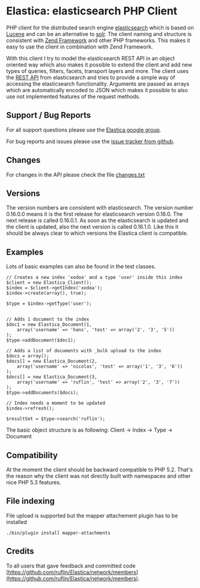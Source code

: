 Elastica: elasticsearch PHP Client
==================================


PHP client for the distributed search engine [elasticsearch](http://www.elasticsearch.com/) which is 
based on [Lucene](http://lucene.apache.org/java/docs/index.html) and can be an alternative to [solr](http://lucene.apache.org/solr/).
The client naming and structure is consistent with [Zend Framework](http://framework.zend.com/)
and other PHP frameworks. This makes it easy to use the client in combination with Zend Framework.

With this client I try to model the elasticsearch REST API in an object oriented way which also makes it possible to extend the client and add new types of queries,
filters, facets, transport layers and more.
The client uses the [REST API](http://www.elasticsearch.com/docs/elasticsearch/rest_api/) from elasticsearch and tries to
 provide a simple way of accessing the elasticsearch functionality.
Arguments are passed as arrays which are automatically encoded to JSON which makes it possible to also use not implemented features of the request methods.

Support / Bug Reports
---------------------
For all support questions please use the [Elastica google group](https://groups.google.com/group/elastica-php-client).

For bug reports and issues please use the [issue tracker from github](https://github.com/ruflin/Elastica/issues).

Changes
-------
For changes in the API please check the file [changes.txt](https://github.com/ruflin/Elastica/blob/master/changes.txt)

Versions
--------
The version numbers are consistent with elasticsearch. The version number 0.16.0.0 means it is the first release for elasticsearch version 0.16.0. The next release is called 0.16.0.1. As soon as the elasticsearch is updated and the client is updated, also the next version is called 0.16.1.0. Like this it should be always clear to which versions the Elastica client is compatible.

Examples
--------

Lots of basic examples can also be found in the test classes.

	// Creates a new index 'xodoa' and a type 'user' inside this index
	$client = new Elastica_Client();    
	$index = $client->getIndex('xodoa');
	$index->create(array(), true);

	$type = $index->getType('user');


	// Adds 1 document to the index
	$doc1 = new Elastica_Document(1, 
		array('username' => 'hans', 'test' => array('2', '3', '5'))
	);
	$type->addDocument($doc1);

	// Adds a list of documents with _bulk upload to the index
	$docs = array();
	$docs[] = new Elastica_Document(2, 
		array('username' => 'nicolas', 'test' => array('1', '3', '6'))
	);
	$docs[] = new Elastica_Document(3, 
		array('username' => 'ruflin', 'test' => array('2', '3', '7'))
	);
	$type->addDocuments($docs);

	// Index needs a moment to be updated
	$index->refresh();

	$resultSet = $type->search('ruflin');


The basic object structure is as following:
Client -> Index -> Type -> Document

Compatibility
-------------
At the moment the client should be backward compatible to PHP 5.2. That's the reason why 
the client was not directly built with namespaces and other nice PHP 5.3 features.

File indexing
-------------
File upload is supported but the mapper attachement plugin has to be installed

	./bin/plugin install mapper-attachments

Credits
-------
To all users that gave feedback and committed code [https://github.com/ruflin/Elastica/network/members](https://github.com/ruflin/Elastica/network/members).